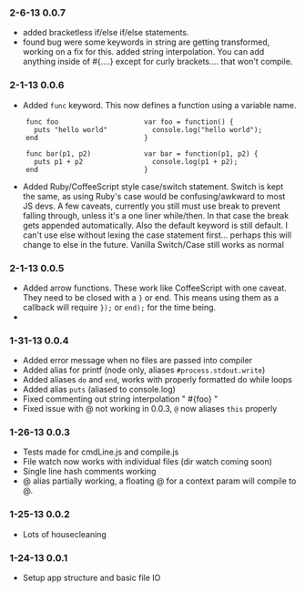 ### 2-6-13 0.0.7

* added bracketless if/else if/else statements.
* found bug were some keywords in string are getting transformed, working on a fix for this.
added string interpolation. You can add anything inside of #{....} except for curly brackets.... that won't compile.

### 2-1-13 0.0.6

* Added `func` keyword. This now defines a function using a variable name.

```
    func foo                     var foo = function() {
      puts "hello world"           console.log("hello world");
    end                          }

    func bar(p1, p2)             var bar = function(p1, p2) {
      puts p1 + p2                 console.log(p1 + p2);
    end                          }
```
* Added Ruby/CoffeeScript style case/switch statement. Switch is kept the same, as using Ruby's case would be confusing/awkward to most JS devs. A few caveats, currently you still must use break to prevent falling through, unless it's a one liner while/then. In that case the break gets appended automatically. Also the default keyword is still default. I can't use else without lexing the case statement first... perhaps this will change to else in the future. Vanilla Switch/Case still works as normal

### 2-1-13 0.0.5

* Added arrow functions. These work like CoffeeScript with one caveat. They need to be closed with a `}` or end. This means using them as a callback will require `});` or `end);` for the time being.
* 

### 1-31-13 0.0.4

* Added error message when no files are passed into compiler
* Added alias for printf (node only, aliases `#process.stdout.write`)
* Added aliases `do` and `end`, works with properly formatted do while loops
* Added alias `puts` (aliased to console.log)
* Fixed commenting out string interpolation " #{foo} "
* Fixed issue with @ not working in 0.0.3, `@` now aliases `this` properly

### 1-26-13 0.0.3

* Tests made for cmdLine.js and compile.js
* File watch now works with individual files (dir watch coming soon)
* Single line hash comments working
* @ alias partially working, a floating @ for a context param will compile to @.

### 1-25-13 0.0.2
* Lots of housecleaning

### 1-24-13 0.0.1

* Setup app structure and basic file IO